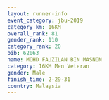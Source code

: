 ```yaml
---
layout: runner-info 
event_category: jbu-2019 
category_km: 16KM  
overall_rank: 81
gender_rank: 110
category_rank: 20
bib: 62063
name: MOHD FAUZILAN BIN MASNON
category: 16KM Men Veteran
gender: Male
finish_time: 2-29-31
country: Malaysia
---
```

